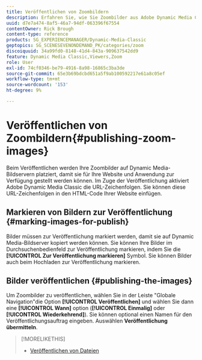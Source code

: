 ```yaml
---
title: Veröffentlichen von Zoombildern
description: Erfahren Sie, wie Sie Zoombilder aus Adobe Dynamic Media Classic veröffentlichen.
uuid: d7e7a474-8af5-46a7-94df-063396f67554
contentOwner: Rick Brough
content-type: reference
products: SG_EXPERIENCEMANAGER/Dynamic-Media-Classic
geptopics: SG_SCENESEVENONDEMAND_PK/categories/zoom
discoiquuid: 34a99fd0-8148-41d4-843a-909637542dd9
feature: Dynamic Media Classic,Viewers,Zoom
role: User
exl-id: 74cf0346-be79-4916-8a98-16865c3ba3de
source-git-commit: 65e3b69bdcbd651a5f9ab100592217e61a8c05ef
workflow-type: tm+mt
source-wordcount: '153'
ht-degree: 9%

---
```


# Veröffentlichen von Zoombildern{#publishing-zoom-images}

Beim Veröffentlichen werden Ihre Zoombilder auf Dynamic Media-Bildservern platziert, damit sie für Ihre Website und Anwendung zur Verfügung gestellt werden können. Im Zuge der Veröffentlichung aktiviert Adobe Dynamic Media Classic die URL-Zeichenfolgen. Sie können diese URL-Zeichenfolgen in den HTML-Code Ihrer Website einfügen.

## Markieren von Bildern zur Veröffentlichung {#marking-images-for-publish}

Bilder müssen zur Veröffentlichung markiert werden, damit sie auf Dynamic Media-Bildserver kopiert werden können. Sie können Ihre Bilder im Durchsuchenbedienfeld zur Veröffentlichung markieren, indem Sie die **[!UICONTROL Zur Veröffentlichung markieren]** Symbol. Sie können Bilder auch beim Hochladen zur Veröffentlichung markieren.

## Bilder veröffentlichen {#publishing-the-images}

Um Zoombilder zu veröffentlichen, wählen Sie in der Leiste &quot;Globale Navigation&quot;die Option **[!UICONTROL Veröffentlichen]** und wählen Sie dann eine **[!UICONTROL Wann]** option (**[!UICONTROL Einmalig]** oder **[!UICONTROL Wiederkehrend]**). Sie können optional einen Namen für den Veröffentlichungsauftrag eingeben. Auswählen **Veröffentlichung übermitteln**.

>[!MORELIKETHIS]
>
>* [Veröffentlichen von Dateien](publishing-files.md#publishing_files)


